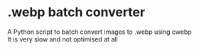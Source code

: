 # .webp batch converter

A Python script to batch convert images to .webp using cwebp  
It is very slow and not optimised at all
